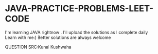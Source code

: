 # JAVA-PRACTICE-PROBLEMS-LEET-CODE
I'm learning JAVA rightnow .
I'll upload the solutions as I complete daily                       
  Learn with me:)
  Better solutions are always welcome

QUESTION SRC:Kunal Kushwaha
